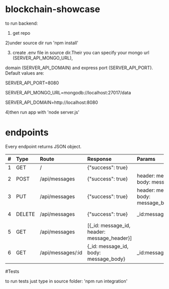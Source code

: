 # blockchain-showcase

to run backend:
1) get repo

2)under source dir run 'npm install'

3) create .env file in source dir.Their you can specify your mongo url (SERVER_API_MONGO_URL), 

domain (SERVER_API_DOMAIN) and express port (SERVER_API_PORT). Default values are:

SERVER_API_PORT=8080

SERVER_API_MONGO_URL=mongodb://localhost:27017/data

SERVER_API_DOMAIN=http://localhost:8080

4)then run app with 'node server.js'

# endpoints

Every endpoint returns JSON object.

|#  |Type     |Route             |Response                                     |Params                                                       |Aim                |
|---|:--------|:-----------------|:--------------------------------------------|:------------------------------------------------------------|------------------:|
|1  |GET      |/                 |{"success": true}                            |                                                             |root route         |
|2  |POST     |/api/messages     |{"success": true}                            |header: message_header, body: message_body                   |create message     |
|3  |PUT      |/api/messages     |{"success": true}                            |header: message_header, body: message_body,_id:message_id    |edit message       |
|4  |DELETE   |/api/messages     |{"success": true}                            |_id:message_id                                               |remove message     |
|5  |GET      |/api/messages     |[{_id: message_id, header: message_header}]  |                                                             |get messages       |
|6  |GET      |/api/messages/:id |{_id: message_id, body: message_body}        |_id:message_id                                               |get message's body |


#Tests

to run tests just type in source folder: 'npm run integration'


